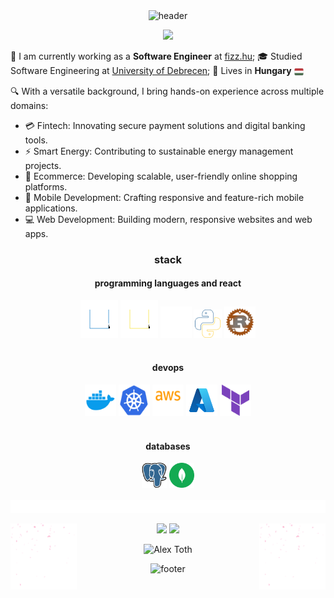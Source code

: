 <div align="center" width="100">
  <img src="https://capsule-render.vercel.app/api?type=waving&height=150&color=282c34&text=Alex%20Toth&fontColor=e5c07b&fontSize=40&fontAlignY=28"
  alt="header"/>
</div>

<p align="center">
  <img src="https://readme-typing-svg.herokuapp.com?font=Fira+Code&pause=1000&color=E5C07B&width=435&center=true&lines=hello+there!;I+am+a+full-stack+engineer;who+makes+things+work;...">
</p
<br>

🏢 I am currently working as a **Software Engineer** at [fizz.hu](https://www.fizz.hu/); 🎓 Studied Software Engineering at [University of Debrecen](https://unideb.hu/en); 🏡 Lives in **Hungary** <img src="./assets/hungary.svg" width="15" height="15" style="vertical-align: middle;" />

🔍 With a versatile background, I bring hands-on experience across multiple domains:
- 💳 Fintech: Innovating secure payment solutions and digital banking tools.
- ⚡ Smart Energy: Contributing to sustainable energy management projects.
- 🛒 Ecommerce: Developing scalable, user-friendly online shopping platforms.
- 📱 Mobile Development: Crafting responsive and feature-rich mobile applications.
- 💻 Web Development: Building modern, responsive websites and web apps.

<h3 align="center">
  stack
</h3>

<h4 align="center">
  programming languages and react
</h4>

<div align="center">
  <img src="./assets/ts-icon.svg" alt="icon" width="60" height="60" />
  <img src="./assets/js-icon.svg" alt="icon" width="60" height="60" />
  <img src="./assets/react-icon.svg" alt="icon" width="50" height="50" />
  <img src="./assets/python-icon.svg" alt="icon" width="45" height="45" />
  <img src="./assets/rust_1.svg" alt="icon" width="50" height="50" />
</div>

<br>

<h4 align="center">
  devops
</h4>

<div align="center">
  <img src="./assets/docker-icon.svg" alt="icon" width="50" height="50" />
  <img src="./assets/kubernetes-icon.svg" alt="icon" width="50" height="50" />
  <img src="./assets/aws-icon.svg" alt="icon" width="50" height="50" />
  <img src="./assets/azure.svg" alt="icon" width="50" height="50" />
  <img src="./assets/terraform.svg" alt="icon" width="50" height="50" />
</div>

<br>

<h4 align="center">
  databases
</h4>

<div align="center">
  <img src="./assets/postgresql.svg" alt="icon"width="40" height="40" />
  <img src="./assets/mongodb.svg" alt="icon"width="40" height="40" />
</div>

<br>
<img src="./assets/line.gif" height="20" width="100%">

<img align="left" src="./assets/144930161-2f783401-8d27-4fdf-a2f7-cc0ba32f1f1f.gif" width="21%" style="display:inline;"><img align="right" src="./assets/144930161-2f783401-8d27-4fdf-a2f7-cc0ba32f1f1f.gif" width="21%" style="display:inline;">

<p align="center">
  <img height="160px" width="auto" src ="https://github-readme-stats.vercel.app/api/top-langs/?username=tothalex&hide=css,java,html&theme=onedark&count_private=true&layout=compact&hide_border=true">
  <img height="160px" width="auto" src ="https://github-readme-stats-git-master-tothalexs-projects.vercel.app/api?username=tothalex&theme=onedark&hide_border=true&hide_rank=true">
</p>

<p align="center">
  <img src="https://komarev.com/ghpvc/?username=tothalex&label=Profile%20views&color=e5c07b&style=flat" alt="Alex Toth" />
</p>

<div align="center" width="100">
  <img src="https://capsule-render.vercel.app/api?type=waving&height=150&color=282c34&fontColor=e5c07b&fontSize=40&fontAlignY=28&section=footer"
  alt="footer" />
</div>
